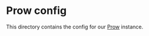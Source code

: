 # Prow config

This directory contains the config for our [Prow](https://github.com/kubernetes/test-infra/tree/master/prow) instance.
